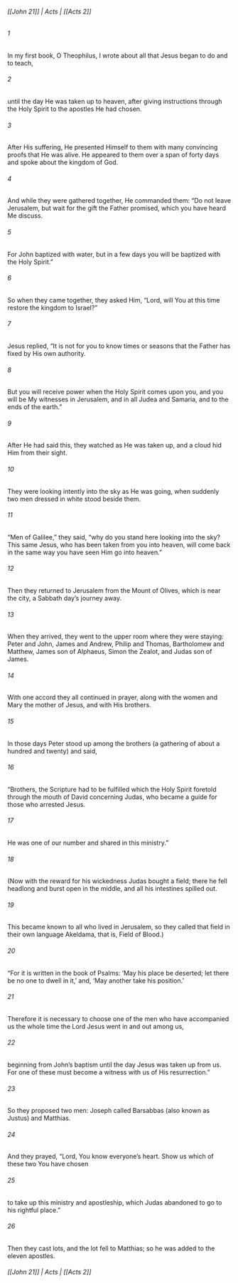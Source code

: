 ###### [[John 21]] | Acts | [[Acts 2]]

###### 1
In my first book, O Theophilus, I wrote about all that Jesus began to do and to teach,
###### 2
until the day He was taken up to heaven, after giving instructions through the Holy Spirit to the apostles He had chosen.
###### 3
After His suffering, He presented Himself to them with many convincing proofs that He was alive. He appeared to them over a span of forty days and spoke about the kingdom of God.
###### 4
And while they were gathered together, He commanded them: “Do not leave Jerusalem, but wait for the gift the Father promised, which you have heard Me discuss.
###### 5
For John baptized with water, but in a few days you will be baptized with the Holy Spirit.”
###### 6
So when they came together, they asked Him, “Lord, will You at this time restore the kingdom to Israel?”
###### 7
Jesus replied, “It is not for you to know times or seasons that the Father has fixed by His own authority.
###### 8
But you will receive power when the Holy Spirit comes upon you, and you will be My witnesses in Jerusalem, and in all Judea and Samaria, and to the ends of the earth.”
###### 9
After He had said this, they watched as He was taken up, and a cloud hid Him from their sight.
###### 10
They were looking intently into the sky as He was going, when suddenly two men dressed in white stood beside them.
###### 11
“Men of Galilee,” they said, “why do you stand here looking into the sky? This same Jesus, who has been taken from you into heaven, will come back in the same way you have seen Him go into heaven.”
###### 12
Then they returned to Jerusalem from the Mount of Olives, which is near the city, a Sabbath day’s journey away.
###### 13
When they arrived, they went to the upper room where they were staying: Peter and John, James and Andrew, Philip and Thomas, Bartholomew and Matthew, James son of Alphaeus, Simon the Zealot, and Judas son of James.
###### 14
With one accord they all continued in prayer, along with the women and Mary the mother of Jesus, and with His brothers.
###### 15
In those days Peter stood up among the brothers (a gathering of about a hundred and twenty) and said,
###### 16
“Brothers, the Scripture had to be fulfilled which the Holy Spirit foretold through the mouth of David concerning Judas, who became a guide for those who arrested Jesus.
###### 17
He was one of our number and shared in this ministry.”
###### 18
(Now with the reward for his wickedness Judas bought a field; there he fell headlong and burst open in the middle, and all his intestines spilled out.
###### 19
This became known to all who lived in Jerusalem, so they called that field in their own language Akeldama, that is, Field of Blood.)
###### 20
“For it is written in the book of Psalms: ‘May his place be deserted; let there be no one to dwell in it,’ and, ‘May another take his position.’
###### 21
Therefore it is necessary to choose one of the men who have accompanied us the whole time the Lord Jesus went in and out among us,
###### 22
beginning from John’s baptism until the day Jesus was taken up from us. For one of these must become a witness with us of His resurrection.”
###### 23
So they proposed two men: Joseph called Barsabbas (also known as Justus) and Matthias.
###### 24
And they prayed, “Lord, You know everyone’s heart. Show us which of these two You have chosen
###### 25
to take up this ministry and apostleship, which Judas abandoned to go to his rightful place.”
###### 26
Then they cast lots, and the lot fell to Matthias; so he was added to the eleven apostles.

###### [[John 21]] | Acts | [[Acts 2]]
